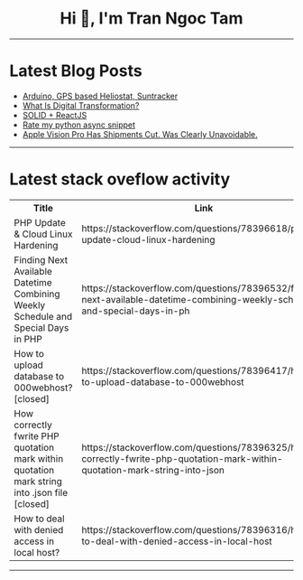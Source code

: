 <h1 align="center">Hi 👋, I'm Tran Ngoc Tam</h1>

---

# Latest Blog Posts 
<!-- BLOG-POST-LIST:START -->
- [Arduino, GPS based Heliostat, Suntracker](https://dev.to/lionelmarco/arduino-gps-based-heliostat-suntracker-45mo)
- [What Is Digital Transformation?](https://dev.to/opensourceadvocate/what-is-digital-transformation-4j32)
- [SOLID + ReactJS](https://dev.to/hextiandro/solid-reactjs-2eof)
- [Rate my python async snippet](https://dev.to/roman_m/rate-my-python-async-snippet-mh4)
- [Apple Vision Pro Has Shipments Cut. Was Clearly Unavoidable.](https://dev.to/dinowilliam/apple-vision-pro-has-shipments-cut-was-clearly-unavoidable-bfh)
<!-- BLOG-POST-LIST:END -->

---

# Latest stack oveflow activity
<table>
  <tr><th>Title</th><th>Link</th></tr>
  <!-- STACKOVERFLOW:START --><tr><td>PHP Update &amp; Cloud Linux Hardening</td><td>https://stackoverflow.com/questions/78396618/php-update-cloud-linux-hardening</td></tr><tr><td>Finding Next Available Datetime Combining Weekly Schedule and Special Days in PHP</td><td>https://stackoverflow.com/questions/78396532/finding-next-available-datetime-combining-weekly-schedule-and-special-days-in-ph</td></tr><tr><td>How to upload database to 000webhost? [closed]</td><td>https://stackoverflow.com/questions/78396417/how-to-upload-database-to-000webhost</td></tr><tr><td>How correctly fwrite PHP quotation mark within quotation mark string into .json file [closed]</td><td>https://stackoverflow.com/questions/78396325/how-correctly-fwrite-php-quotation-mark-within-quotation-mark-string-into-json</td></tr><tr><td>How to deal with denied access in local host?</td><td>https://stackoverflow.com/questions/78396316/how-to-deal-with-denied-access-in-local-host</td></tr><!-- STACKOVERFLOW:END -->
</table>

---


